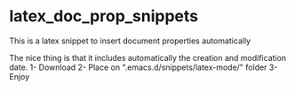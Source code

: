 # latex_doc_prop_snippets
This is a latex snippet to insert document properties automatically

The nice thing is that it includes automatically the creation and modification date.
1- Download
2- Place on ".emacs.d/snippets/latex-mode/" folder
3- Enjoy
